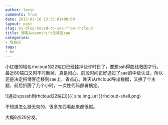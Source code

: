 ```yaml
---
author: levin
comments: true
date: 2013-03-16 13:35:01+00:00
layout: post
slug: my-blog-moved-to-sae-from-rhcloud
title: 博客从openshift迁移至sae
categories:
- 我自己
tags:
- me
---
```



<!-- more -->

小红帽的域名rhcloud的22端口已经挂掉些许时日了，要想ssh得曲线救国才行。最近80端口又时不时断掉，真是闹心。前段时间正好通过了sae的中级认证，所以还是决定把博客迁移到sae上，省点心。昨天从rhcloud导出数据，又换了个主题，前后折腾了几个小时，一次性代码部署搞定。

![通过vpsssh到rhcloud22端口]({{ site.img_url }}rhcloud-shell.png)

不知道怎么挺无奈的，很多东西看起来都很假。

大概8点20分发。
